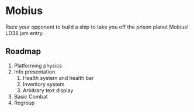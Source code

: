# Mobius
Race your opponent to build a ship to take you off the prison planet Mobius! LD38 jam entry.

## Roadmap
1. Platforming physics
1. Info presentation
    1. Health system and health bar
    1. Inventory system
    1. Arbitrary text display
1. Basic Combat
1. Regroup

